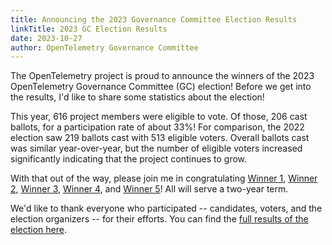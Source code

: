 ```yaml
---
title: Announcing the 2023 Governance Committee Election Results
linkTitle: 2023 GC Election Results
date: 2023-10-27
author: OpenTelemetry Governance Committee
---
```


The OpenTelemetry project is proud to announce the winners of the 2023
OpenTelemetry Governance Committee (GC) election! Before we get into the
results, I'd like to share some statistics about the election!

This year, 616 project members were eligible to vote. Of those, 206 cast
ballots, for a participation rate of about 33%! For comparison, the 2022
election saw 219 ballots cast with 513 eligible voters. Overall ballots cast was
similar year-over-year, but the number of eligible voters increased
significantly indicating that the project continues to grow.

With that out of the way, please join me in congratulating
[Winner 1](https://github.com/handle), [Winner 2](https://github.com/handle),
[Winner 3](https://github.com/handle), [Winner 4](https://github.com/handle),
and [Winner 5](https://github.com/handle)! All will serve a two-year term.

We'd like to thank everyone who participated -- candidates, voters, and the
election organizers -- for their efforts. You can find the
[full results of the election here](https://vote.heliosvoting.org/helios/elections/1ee70ee4-11ce-11ee-aaf8-0a8c9aac83f9/view).
